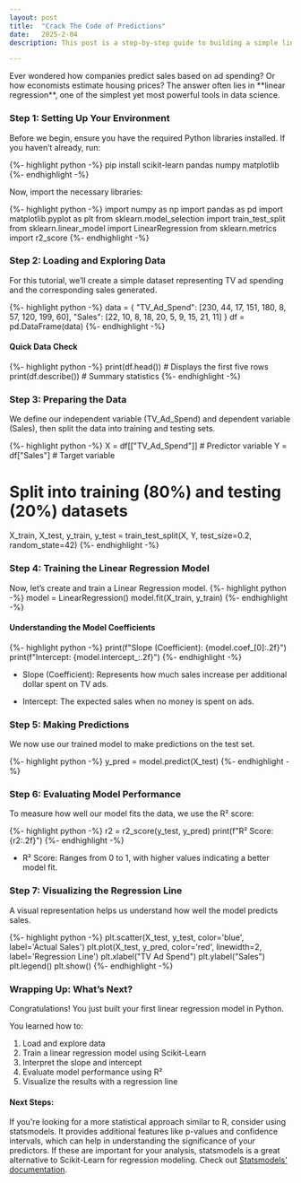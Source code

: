 ```yaml
---
layout: post
title:  "Crack The Code of Predictions"
date:   2025-2-04
description: This post is a step-by-step guide to building a simple linear regression model in Python.

---
```


<p class="intro"><span class="dropcap">E</span>ver wondered how companies predict sales based on ad spending? Or how economists estimate housing prices? The answer often lies in **linear regression**, one of the simplest yet most powerful tools in data science. </p>




### Step 1: Setting Up Your Environment

Before we begin, ensure you have the required Python libraries installed. If you haven’t already, run:

{%- highlight python -%}
pip install scikit-learn pandas numpy matplotlib
{%- endhighlight -%}

Now, import the necessary libraries:

{%- highlight python -%}
import numpy as np
import pandas as pd
import matplotlib.pyplot as plt
from sklearn.model_selection import train_test_split
from sklearn.linear_model import LinearRegression
from sklearn.metrics import r2_score
{%- endhighlight -%}




### Step 2: Loading and Exploring Data

For this tutorial, we’ll create a simple dataset representing TV ad spending and the corresponding sales generated.

{%- highlight python -%}
data = {
    "TV_Ad_Spend": [230, 44, 17, 151, 180, 8, 57, 120, 199, 60],
    "Sales": [22, 10, 8, 18, 20, 5, 9, 15, 21, 11]
}
df = pd.DataFrame(data)
{%- endhighlight -%}
#### Quick Data Check
{%- highlight python -%}
print(df.head())  # Displays the first five rows
print(df.describe())  # Summary statistics
{%- endhighlight -%}




### Step 3: Preparing the Data

We define our independent variable (TV_Ad_Spend) and dependent variable (Sales), then split the data into training and testing sets.

{%- highlight python -%}
X = df[["TV_Ad_Spend"]]  # Predictor variable
Y = df["Sales"]  # Target variable

# Split into training (80%) and testing (20%) datasets
X_train, X_test, y_train, y_test = train_test_split(X, Y, test_size=0.2, random_state=42)
{%- endhighlight -%}




### Step 4: Training the Linear Regression Model
Now, let’s create and train a Linear Regression model.
{%- highlight python -%}
model = LinearRegression()
model.fit(X_train, y_train)
{%- endhighlight -%}
#### Understanding the Model Coefficients
{%- highlight python -%}
print(f"Slope (Coefficient): {model.coef_[0]:.2f}")
print(f"Intercept: {model.intercept_:.2f}")
{%- endhighlight -%}


* Slope (Coefficient): Represents how much sales increase per additional dollar spent on TV ads.

* Intercept: The expected sales when no money is spent on ads.




### Step 5: Making Predictions

We now use our trained model to make predictions on the test set.

{%- highlight python -%}
y_pred = model.predict(X_test)
{%- endhighlight -%}




### Step 6: Evaluating Model Performance

To measure how well our model fits the data, we use the R² score:

{%- highlight python -%}
r2 = r2_score(y_test, y_pred)
print(f"R² Score: {r2:.2f}")
{%- endhighlight -%}

* R² Score: Ranges from 0 to 1, with higher values indicating a better model fit.




### Step 7: Visualizing the Regression Line

A visual representation helps us understand how well the model predicts sales.

{%- highlight python -%}
plt.scatter(X_test, y_test, color='blue', label='Actual Sales')
plt.plot(X_test, y_pred, color='red', linewidth=2, label='Regression Line')
plt.xlabel("TV Ad Spend")
plt.ylabel("Sales")
plt.legend()
plt.show()
{%- endhighlight -%}


### Wrapping Up: What’s Next?
Congratulations! You just built your first linear regression model in Python. 

You learned how to:
1. Load and explore data
2. Train a linear regression model using Scikit-Learn
3. Interpret the slope and intercept
4. Evaluate model performance using R²
5. Visualize the results with a regression line

#### Next Steps:
If you're looking for a more statistical approach similar to R, consider using statsmodels. It provides additional features like p-values and confidence intervals, which can help in understanding the significance of your predictors. If these are important for your analysis, statsmodels is a great alternative to Scikit-Learn for regression modeling. Check out <a href="https://www.statsmodels.org/stable/index.html" target="_blank">Statsmodels' documentation</a>.
